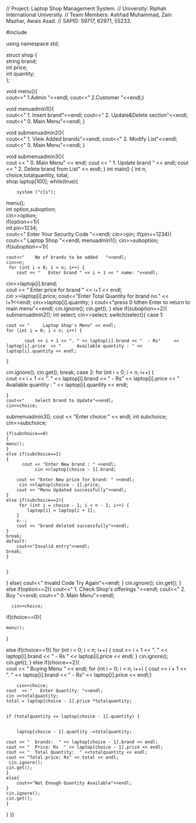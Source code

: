 // Project: Laptop Shop Management System.
// University: Riphah International University.
// Team Members: Ashhad Muhammad, Zain Mazhar, Awais Asad.
// SAPID: 59717, 62971, 55233.

#include<iostream>

using namespace std;

struct shop {          
    string brand;            
    int price;                  
    int quantity;              
}; 

void menu(){                                 
	cout<<"       1.Admin       "<<endl;
	cout<<"       2.Customer    "<<endl;}


void menuadmin1(){                                 				
	cout<<"       1. Insert brand"<<endl;
    cout<<"       2. Update&Delete section"<<endl;
	cout<<"       0. Main Menu"<<endl;
}


void submenuadmin2(){                                
		cout<<"     1.  View Added brands"<<endl;
		cout<<"     2.  Modify List"<<endl;
		cout<<"     0.  Main Menu"<<endl;
}

void submenuadmin3(){                      
	cout << "   0. Main Menu" << endl;
    cout << "   1. Update brand " << endl;
    cout << "   2. Delete brand from List" << endl;
}
int main()
 {
    int n, choice,totalquantity, total;   
    shop laptop[100]; 
    while(true){  
    	

    	system ("cls");  
menu();           
int option,suboption;   
cin>>option;  
if(option==1){        
	int pin=1234;           
cout<<"    Enter Your Security Code "<<endl;
cin>>pin;
if(pin==1234){
cout<<"    Laptop Shop  "<<endl;
menuadmin1();
cin>>suboption;
if(suboption==1){
	 
   	cout<<"    No of brands to be added   "<<endl;
	cin>>n;
	 for (int i = 0; i < n; i++) {
        cout << "   Enter brand " << i + 1 << " name: "<<endl;
  cin>>laptop[i].brand;                                       
        cout << "   Enter price for brand " << i+1  << endl;      
cin >>laptop[i].price;
        cout<<"Enter Total Quantity for brand no." << i+1<<endl;
cin>>laptop[i].quantity;
}
cout<<"press 0 tdhen Enter to return to main menu"<<endl;
cin.ignore();
cin.get();
}
else if(suboption==2){
	submenuadmin2();
	int select;
	cin>>select;
	switch(select){
		case 1:
			 
    cout << "     Laptop Shop's Menu" << endl;
    for (int i = 0; i < n; i++) {
      
           cout << i + 1 << ". " << laptop[i].brand << "  - Rs" 	<< laptop[i].price	<< "      Available quantity : " << laptop[i].quantity << endl;

    }
cin.ignore();
cin.get();
    break;
    case 2:
    	 for (int i = 0; i < n; i++) {      
        cout << i + 1 << ". " << laptop[i].brand << "   - Rs" 	<< laptop[i].price	<< "      Available quantity : " << laptop[i].quantity << endl;  

    }
    cout<<"    Select brand to Update"<<endl;  
    cin>>choice;
    
submenuadmin3();
    cout << "Enter choice:" << endl;
   int subchoice;
    cin>>subchoice;

    if(subchoice==0)
	{ 
	menu();
	}
	else if(subchoice==1)
	{ 
		  cout << "Enter New brand : " <<endl; 
		       cin >>laptop[choice - 1].brand;

        cout << "Enter New price for brand: " <<endl;
		 cin >>laptop[choice - 1].price;
        cout << "Menu Updated successfully"<<endl;
    }
	else if(subchoice==2){  
		 for (int i = choice - 1; i < n - 1; i++) {
            laptop[i] = laptop[i + 1];
        }
        n--;
        cout << "brand deleted successfully"<<endl;
	}
	break;
	default:
		cout<<"Invalid entry"<<endl;
	break;
	}
	
	
	}
}
else{
	cout<<"   Invalid Code Try Again"<<endl;
}
cin.ignore();
cin.get();
}
else if(option==2){
	cout<<"    1.  Check Shop's offerings "<<endl; 
	cout<<"    2.  Buy "<<endl;
	cout<<"    0.  Main Menu"<<endl;
	
	  cin>>choice;
if(choice==0){
	
	menu();
}	  

else if(choice==1){ 
	  for (int i = 0; i < n; i++) {
        cout << i + 1 << ". " << laptop[i].brand << "  - Rs " << laptop[i].price << endl;
    }
    cin.ignore();
    cin.get();
      } 
else if(choice==2){          
  cout << "  Buying Menu " << endl;
    for (int i = 0; i < n; i++) {
        cout << i + 1 << ". " << laptop[i].brand << "  - Rs" << laptop[i].price << endl;}
	   
	    cin>>choice;      
    cout  << "   Enter Quantity: "<<endl;
    cin >>totalquantity; 
    total = laptop[choice - 1].price *totalquantity; 
    
  
    if (totalquantity <= laptop[choice - 1].quantity) {

       
        laptop[choice - 1].quantity -=totalquantity;
    
    cout << "  brands:  " << laptop[choice - 1].brand << endl;
    cout << "  Price: Rs  " << laptop[choice - 1].price << endl;
    cout << "  Total Quantity:  " <<totalquantity << endl;
    cout << "Total price: Rs" << total << endl;
	 cin.ignore();
    cin.get();
	}
    else{
    	cout<<"Not Enough Quantity Available"<<endl;
	}
	cin.ignore();
	cin.get();
	}
}
      }}

    	

